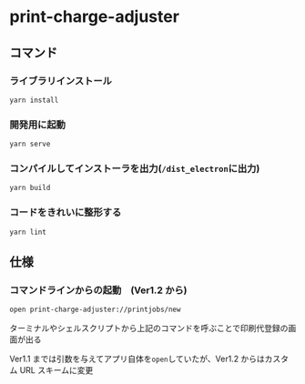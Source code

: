 # print-charge-adjuster

## コマンド

### ライブラリインストール

```
yarn install
```

### 開発用に起動

```
yarn serve
```

### コンパイルしてインストーラを出力(`/dist_electron`に出力)

```
yarn build
```

### コードをきれいに整形する

```
yarn lint
```

## 仕様

### コマンドラインからの起動　(Ver1.2 から)

```zsh
open print-charge-adjuster://printjobs/new
```

ターミナルやシェルスクリプトから上記のコマンドを呼ぶことで印刷代登録の画面が出る

Ver1.1 までは引数を与えてアプリ自体を`open`していたが、Ver1.2 からはカスタム URL スキームに変更
